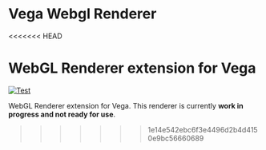# Vega Webgl Renderer
<<<<<<< HEAD

WebGL Renderer extension for Vega
=======
[![Test](https://github.com/vega/vega-renderer-webgl/actions/workflows/test.yml/badge.svg)](https://github.com/vega/vega-renderer-webgl/actions/workflows/test.yml)

WebGL Renderer extension for Vega. This renderer is currently **work in progress and not ready for use**. 
>>>>>>> 1e14e542ebc6f3e4496d2b4d4150e9bc56660689
